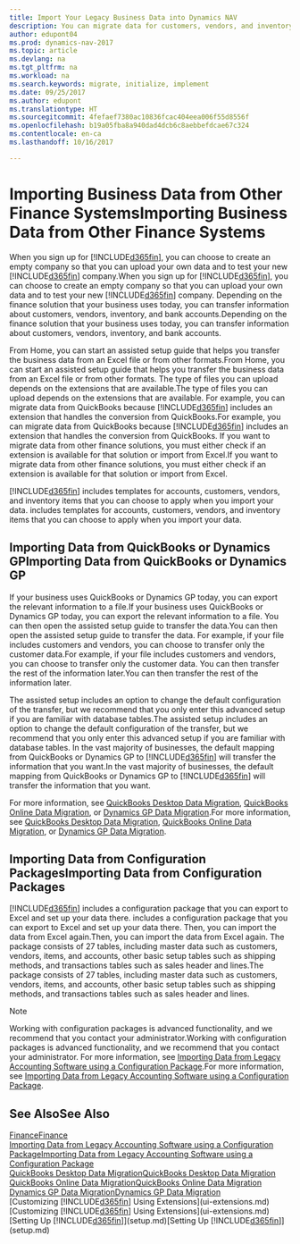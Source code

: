 ```yaml
---
title: Import Your Legacy Business Data into Dynamics NAV
description: You can migrate data for customers, vendors, and inventory, for example, from Excel, QuickBooks, or Dynamics GP, into Dynamics NAV.
author: edupont04
ms.prod: dynamics-nav-2017
ms.topic: article
ms.devlang: na
ms.tgt_pltfrm: na
ms.workload: na
ms.search.keywords: migrate, initialize, implement
ms.date: 09/25/2017
ms.author: edupont
ms.translationtype: HT
ms.sourcegitcommit: 4fefaef7380ac10836fcac404eea006f55d8556f
ms.openlocfilehash: b19a05fba8a940dad4dcb6c8aebbefdcae67c324
ms.contentlocale: en-ca
ms.lasthandoff: 10/16/2017

---
```

# <a name="importing-business-data-from-other-finance-systems"></a><span data-ttu-id="304a5-103">Importing Business Data from Other Finance Systems</span><span class="sxs-lookup"><span data-stu-id="304a5-103">Importing Business Data from Other Finance Systems</span></span>
<span data-ttu-id="304a5-104">When you sign up for [!INCLUDE[d365fin](includes/d365fin_md.md)], you can choose to create an empty company so that you can upload your own data and to test your new [!INCLUDE[d365fin](includes/d365fin_md.md)] company.</span><span class="sxs-lookup"><span data-stu-id="304a5-104">When you sign up for [!INCLUDE[d365fin](includes/d365fin_md.md)], you can choose to create an empty company so that you can upload your own data and to test your new [!INCLUDE[d365fin](includes/d365fin_md.md)] company.</span></span> <span data-ttu-id="304a5-105">Depending on the finance solution that your business uses today, you can transfer information about customers, vendors, inventory, and bank accounts.</span><span class="sxs-lookup"><span data-stu-id="304a5-105">Depending on the finance solution that your business uses today, you can transfer information about customers, vendors, inventory, and bank accounts.</span></span>  

<span data-ttu-id="304a5-106">From Home, you can start an assisted setup guide that helps you transfer the business data from an Excel file or from other formats.</span><span class="sxs-lookup"><span data-stu-id="304a5-106">From Home, you can start an assisted setup guide that helps you transfer the business data from an Excel file or from other formats.</span></span> <span data-ttu-id="304a5-107">The type of files you can upload depends on the extensions that are available.</span><span class="sxs-lookup"><span data-stu-id="304a5-107">The type of files you can upload depends on the extensions that are available.</span></span> <span data-ttu-id="304a5-108">For example, you can migrate data from QuickBooks because [!INCLUDE[d365fin](includes/d365fin_md.md)] includes an extension that handles the conversion from QuickBooks.</span><span class="sxs-lookup"><span data-stu-id="304a5-108">For example, you can migrate data from QuickBooks because [!INCLUDE[d365fin](includes/d365fin_md.md)] includes an extension that handles the conversion from QuickBooks.</span></span> <span data-ttu-id="304a5-109">If you want to migrate data from other finance solutions, you must either check if an extension is available for that solution or import from Excel.</span><span class="sxs-lookup"><span data-stu-id="304a5-109">If you want to migrate data from other finance solutions, you must either check if an extension is available for that solution or import from Excel.</span></span>  

[!INCLUDE[d365fin](includes/d365fin_md.md)]<span data-ttu-id="304a5-110"> includes templates for accounts, customers, vendors, and inventory items that you can choose to apply when you import your data.</span><span class="sxs-lookup"><span data-stu-id="304a5-110"> includes templates for accounts, customers, vendors, and inventory items that you can choose to apply when you import your data.</span></span>  

## <a name="importing-data-from-quickbooks-or-dynamics-gp"></a><span data-ttu-id="304a5-111">Importing Data from QuickBooks or Dynamics GP</span><span class="sxs-lookup"><span data-stu-id="304a5-111">Importing Data from QuickBooks or Dynamics GP</span></span>
<span data-ttu-id="304a5-112">If your business uses QuickBooks or Dynamics GP today, you can export the relevant information to a file.</span><span class="sxs-lookup"><span data-stu-id="304a5-112">If your business uses QuickBooks or Dynamics GP today, you can export the relevant information to a file.</span></span> <span data-ttu-id="304a5-113">You can then open the assisted setup guide to transfer the data.</span><span class="sxs-lookup"><span data-stu-id="304a5-113">You can then open the assisted setup guide to transfer the data.</span></span>
<span data-ttu-id="304a5-114">For example, if your file includes customers and vendors, you can choose to transfer only the customer data.</span><span class="sxs-lookup"><span data-stu-id="304a5-114">For example, if your file includes customers and vendors, you can choose to transfer only the customer data.</span></span> <span data-ttu-id="304a5-115">You can then transfer the rest of the information later.</span><span class="sxs-lookup"><span data-stu-id="304a5-115">You can then transfer the rest of the information later.</span></span>  

<span data-ttu-id="304a5-116">The assisted setup includes an option to change the default configuration of the transfer, but we recommend that you only enter this advanced setup if you are familiar with database tables.</span><span class="sxs-lookup"><span data-stu-id="304a5-116">The assisted setup includes an option to change the default configuration of the transfer, but we recommend that you only enter this advanced setup if you are familiar with database tables.</span></span> <span data-ttu-id="304a5-117">In the vast majority of businesses, the default mapping from QuickBooks or Dynamics GP to [!INCLUDE[d365fin](includes/d365fin_md.md)] will transfer the information that you want.</span><span class="sxs-lookup"><span data-stu-id="304a5-117">In the vast majority of businesses, the default mapping from QuickBooks or Dynamics GP to [!INCLUDE[d365fin](includes/d365fin_md.md)] will transfer the information that you want.</span></span>  

<span data-ttu-id="304a5-118">For more information, see [QuickBooks Desktop Data Migration](ui-extensions-quickbooks-data-migration.md), [QuickBooks Online Data Migration](ui-extensions-quickbooks-online-data-migration.md), or [Dynamics GP Data Migration](ui-extensions-dynamicsgp-data-migration.md).</span><span class="sxs-lookup"><span data-stu-id="304a5-118">For more information, see [QuickBooks Desktop Data Migration](ui-extensions-quickbooks-data-migration.md), [QuickBooks Online Data Migration](ui-extensions-quickbooks-online-data-migration.md), or [Dynamics GP Data Migration](ui-extensions-dynamicsgp-data-migration.md).</span></span>  

## <a name="importing-data-from-configuration-packages"></a><span data-ttu-id="304a5-119">Importing Data from Configuration Packages</span><span class="sxs-lookup"><span data-stu-id="304a5-119">Importing Data from Configuration Packages</span></span>
[!INCLUDE[d365fin](includes/d365fin_md.md)]<span data-ttu-id="304a5-120"> includes a configuration package that you can export to Excel and set up your data there.</span><span class="sxs-lookup"><span data-stu-id="304a5-120"> includes a configuration package that you can export to Excel and set up your data there.</span></span> <span data-ttu-id="304a5-121">Then, you can import the data from Excel again.</span><span class="sxs-lookup"><span data-stu-id="304a5-121">Then, you can import the data from Excel again.</span></span> <span data-ttu-id="304a5-122">The package consists of 27 tables, including master data such as customers, vendors, items, and accounts, other basic setup tables such as shipping methods, and transactions tables such as sales header and lines.</span><span class="sxs-lookup"><span data-stu-id="304a5-122">The package consists of 27 tables, including master data such as customers, vendors, items, and accounts, other basic setup tables such as shipping methods, and transactions tables such as sales header and lines.</span></span>  

> [!NOTE]  
>   <span data-ttu-id="304a5-123">Working with configuration packages is advanced functionality, and we recommend that you contact your administrator.</span><span class="sxs-lookup"><span data-stu-id="304a5-123">Working with configuration packages is advanced functionality, and we recommend that you contact your administrator.</span></span> <span data-ttu-id="304a5-124">For more information, see [Importing Data from Legacy Accounting Software using a Configuration Package](across-import-data-configuration-packages.md).</span><span class="sxs-lookup"><span data-stu-id="304a5-124">For more information, see [Importing Data from Legacy Accounting Software using a Configuration Package](across-import-data-configuration-packages.md).</span></span>  

## <a name="see-also"></a><span data-ttu-id="304a5-125">See Also</span><span class="sxs-lookup"><span data-stu-id="304a5-125">See Also</span></span>
[<span data-ttu-id="304a5-126">Finance</span><span class="sxs-lookup"><span data-stu-id="304a5-126">Finance</span></span>](finance.md)  
[<span data-ttu-id="304a5-127">Importing Data from Legacy Accounting Software using a Configuration Package</span><span class="sxs-lookup"><span data-stu-id="304a5-127">Importing Data from Legacy Accounting Software using a Configuration Package</span></span>](across-import-data-configuration-packages.md)  
[<span data-ttu-id="304a5-128">QuickBooks Desktop Data Migration</span><span class="sxs-lookup"><span data-stu-id="304a5-128">QuickBooks Desktop Data Migration</span></span>](ui-extensions-quickbooks-data-migration.md)  
[<span data-ttu-id="304a5-129">QuickBooks Online Data Migration</span><span class="sxs-lookup"><span data-stu-id="304a5-129">QuickBooks Online Data Migration</span></span>](ui-extensions-quickbooks-online-data-migration.md)  
[<span data-ttu-id="304a5-130">Dynamics GP Data Migration</span><span class="sxs-lookup"><span data-stu-id="304a5-130">Dynamics GP Data Migration</span></span>](ui-extensions-dynamicsgp-data-migration.md)  
<span data-ttu-id="304a5-131">[Customizing [!INCLUDE[d365fin](includes/d365fin_md.md)] Using Extensions](ui-extensions.md) </span><span class="sxs-lookup"><span data-stu-id="304a5-131">[Customizing [!INCLUDE[d365fin](includes/d365fin_md.md)] Using Extensions](ui-extensions.md) </span></span>  
<span data-ttu-id="304a5-132">[Setting Up [!INCLUDE[d365fin](includes/d365fin_md.md)]](setup.md)</span><span class="sxs-lookup"><span data-stu-id="304a5-132">[Setting Up [!INCLUDE[d365fin](includes/d365fin_md.md)]](setup.md)</span></span>

## 

